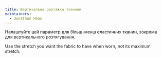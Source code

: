 ```yaml
---
title: Вертикальна розтяжка тканини
maintainers:
  - Jonathan Haas
---
```


Налаштуйте цей параметр для більш-менш еластичних тканин, зокрема для вертикального розтягування.

Use the stretch you want the fabric to have when worn, not its maximum stretch.
